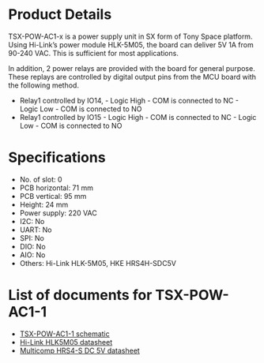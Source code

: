 # Product Details
TSX-POW-AC1-x is a power supply unit in SX form of Tony Space platform. Using Hi-Link’s power module HLK-5M05, the board can deliver 5V 1A from 90-240 VAC. This is sufficient for most applications.

In addition, 2 power relays are provided with the board for general purpose. These replays are controlled by digital output pins from the MCU board with the following method.
- Relay1 controlled by IO14,
       - Logic High - COM is connected to NC 
       - Logic Low - COM is connected to NO
- Relay1 controlled by IO15
       - Logic High - COM is connected to NC 
       - Logic Low - COM is connected to NO

# Specifications
- No. of slot: 0
- PCB horizontal: 71 mm
- PCB vertical: 95 mm
- Height: 24 mm
- Power supply: 220 VAC
- I2C: No
- UART: No
- SPI: No
- DIO: No
- AIO: No
- Others: Hi-Link HLK-5M05, HKE HRS4H-SDC5V

# List of documents for TSX-POW-AC1-1
- [TSX-POW-AC1-1 schematic](TSX-POW-AC1-1_SCH.pdf)
- [Hi-Link HLK5M05 datasheet](https://datasheet.lcsc.com/szlcsc/1912111437_HI-LINK-HLK-5M05_C209907.pdf)
- [Multicomp HRS4-S DC 5V datasheet](http://www.farnell.com/datasheets/3176360.pdf)
